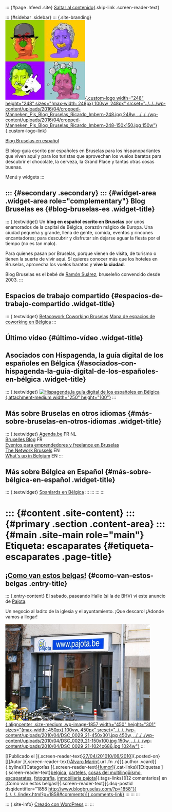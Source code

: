 ::: {#page .hfeed .site}
[Saltar al contenido](index.html#content){.skip-link
.screen-reader-text}

::: {#sidebar .sidebar}
::: {.site-branding}
[![](../../../wp-content/uploads/2016/04/cropped-Manneken_Pis_Blog_Bruselas_Ricardo_Imbern-248.jpg){.custom-logo
width="248" height="248" sizes="(max-width: 248px) 100vw, 248px"
srcset="../../../wp-content/uploads/2016/04/cropped-Manneken_Pis_Blog_Bruselas_Ricardo_Imbern-248.jpg 248w, ../../../wp-content/uploads/2016/04/cropped-Manneken_Pis_Blog_Bruselas_Ricardo_Imbern-248-150x150.jpg 150w"}](../../../index.html){.custom-logo-link}

[Blog Bruselas en español](../../../index.html)

El blog-guía escrito por españoles en Bruselas para los hispanoparlantes
que viven aquí y para los turistas que aprovechan los vuelos baratos
para descubrir el chocolate, la cerveza, la Grand Place y tantas otras
cosas buenas.

Menú y widgets
:::

::: {#secondary .secondary}
::: {#widget-area .widget-area role="complementary"}
Blog Bruselas es {#blog-bruselas-es .widget-title}
----------------

::: {.textwidget}
Un **blog en español escrito en Bruselas** por unos enamorados de la
capital de Bélgica, corazón mágico de Europa. Una ciudad pequeña y
grande, llena de gente, comida, eventos y rincones encantadores; para
descubrir y disfrutar sin dejarse aguar la fiesta por el tiempo (no es
tan malo).

Para quienes pasan por Bruselas, porque vienen de visita, de turismo o
tienen la suerte de vivir aquí. Sí quieres conocer más que los hoteles
en Bruselas, aprovecha los vuelos baratos y **vive la ciudad**.

Blog Bruselas es el bebé de [Ramón Suárez](http://www.ramonsuarez.com),
bruseleño convencido desde 2003.
:::

Espacios de trabajo compartido {#espacios-de-trabajo-compartido .widget-title}
------------------------------

::: {.textwidget}
[Betacowork Coworking Bruselas](http://www.betacowork.com) [Mapa de
espacios de coworking en Bélgica](http://coworkingbelgium.com)
:::

Último vídeo {#último-vídeo .widget-title}
------------

Asociados con Hispagenda, la guía digital de los españoles en Bélgica {#asociados-con-hispagenda-la-guía-digital-de-los-españoles-en-bélgica .widget-title}
---------------------------------------------------------------------

::: {.textwidget}
[![Hispagenda,la guía digital de los españoles en
Bélgica](../../../wp-content/uploads/2010/04/Hispagenda-250px.gif "Hispagenda, la guía digital de los españoles en Bélgica"){.attachment-medium
width="250" height="100"}](http://www.hispagenda.com)
:::

Más sobre Bruselas en otros idiomas {#más-sobre-bruselas-en-otros-idiomas .widget-title}
-----------------------------------

::: {.textwidget}
[Agenda.be](http://www.agenda.be) FR NL\
[Bruxelles Blog](http://www.bxlblog.be/) FR\
[Eventos para emprendedores y freelance en
Bruselas](http://www.betacowork.com/events/)\
[The Network
Brussels](http://groups.yahoo.com/group/TheNetworkBrussels/) EN\
[What\'s up in Belgium](http://www.whatsupin.be/) EN
:::

Más sobre Bélgica en Español {#más-sobre-bélgica-en-español .widget-title}
----------------------------

::: {.textwidget}
[Spaniards en Bélgica](http://www.spaniards.es/paises/belgica)
:::
:::
:::
:::

::: {#content .site-content}
::: {#primary .section .content-area}
::: {#main .site-main role="main"}
Etiqueta: escaparates {#etiqueta-escaparates .page-title}
=====================

[¡Como van estos belgas!](../../../index.html?p=1858) {#como-van-estos-belgas .entry-title}
-----------------------------------------------------

::: {.entry-content}
El sabado, paseando Halle (si la de BHV) vi este anuncio de
[Pajota](http://www.pajota.be).

Un negocio al ladito de la iglesia y el ayuntamiento. ¡Que descaro!
¡Adonde vamos a llegar!

[![](../../../wp-content/uploads/2010/04/DSC_0029_21-450x301.jpg){.aligncenter
.size-medium .wp-image-1857 width="450" height="301"
sizes="(max-width: 450px) 100vw, 450px"
srcset="../../../wp-content/uploads/2010/04/DSC_0029_21-450x301.jpg 450w, ../../../wp-content/uploads/2010/04/DSC_0029_21-150x100.jpg 150w, ../../../wp-content/uploads/2010/04/DSC_0029_21-1024x686.jpg 1024w"}](http://www.blogbruselas.com/2010/04/%c2%a1como-van-estos-belgas.html/dsc_0029_2-2)
:::

[[Publicado el
]{.screen-reader-text}[27/04/201010/06/2010](../../../index.html?p=1858)]{.posted-on}[[[Autor
]{.screen-reader-text}[Álvaro Marín](../../../index.html?author=4){.url
.fn .n}]{.author .vcard}]{.byline}[[Categorías
]{.screen-reader-text}[Humor](../../category/humor/index.html)]{.cat-links}[[Etiquetas
]{.screen-reader-text}[belgica](../belgica/index.html),
[carteles](../carteles/index.html), [cosas del
multilingüísmo](../cosas-del-multilinguismo/index.html),
[escaparates](index.html), [fotografia](../fotografia/index.html),
[inmobiliaria
pajota](../inmobiliaria-pajota/index.html)]{.tags-links}[[[2
comentarios[ en ¡Como van estos
belgas!]{.screen-reader-text}]{.dsq-postid
dsqidentifier="1858 http://www.blogbruselas.com/?p=1858"}](../../../index.html?p=1858#comments)]{.comments-link}
:::
:::
:::

::: {.site-info}
[Creado con WordPress](https://es.wordpress.org/)
:::
:::
